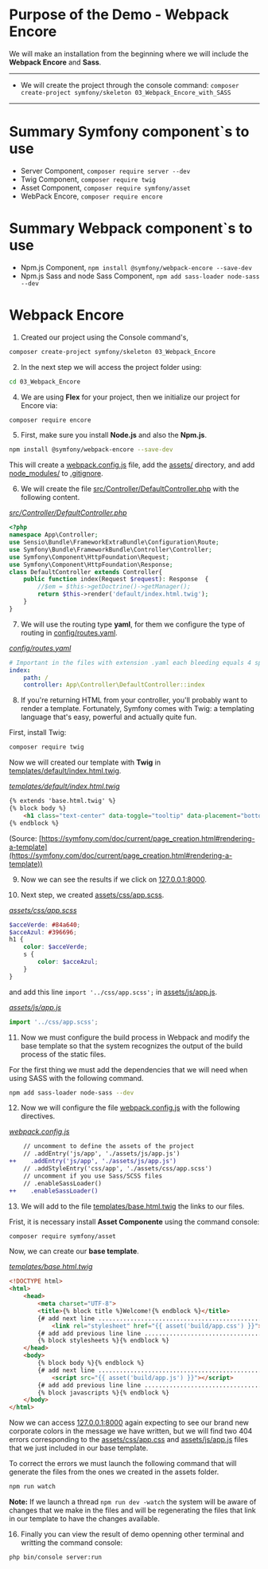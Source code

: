 # Purpose of the Demo - Webpack Encore

We will make an installation from the beginning where we will include the **Webpack Encore** and **Sass**.

---------------------------------------------------------------------------------------

* We will create the project through the console command: `composer create-project symfony/skeleton 03_Webpack_Encore_with_SASS`

---------------------------------------------------------------------------------------

# Summary Symfony component`s to use

* Server Component, `composer require server --dev`
* Twig Component, `composer require twig`
* Asset Component, `composer require symfony/asset`
* WebPack Encore, `composer require encore`

# Summary Webpack component`s to use

* Npm.js Component, `npm install @symfony/webpack-encore --save-dev`
* Npm.js Sass and node Sass Component, `npm add sass-loader node-sass --dev`

# Webpack Encore

1. Created our project using the Console command's, 

```bash
composer create-project symfony/skeleton 03_Webpack_Encore
```

2. In the next step we will access the project folder using:

```bash
cd 03_Webpack_Encore
```

4. We are using **Flex** for your project, then we initialize our project for Encore via:

```bash
composer require encore
```

5. First, make sure you install **Node.js** and also the **Npm.js**.

```bash
npm install @symfony/webpack-encore --save-dev
```

This will create a [webpack.config.js](webpack.config.js) file, add the [assets/](assets/) directory, and add [node_modules/](node_modules/) to [.gitignore](.gitignore).

6. We will create the file [src/Controller/DefaultController.php](src/Controller/DefaultController.php) with the following content.

_[src/Controller/DefaultController.php](src/Controller/DefaultController.php)_
```php
<?php
namespace App\Controller;
use Sensio\Bundle\FrameworkExtraBundle\Configuration\Route;
use Symfony\Bundle\FrameworkBundle\Controller\Controller;
use Symfony\Component\HttpFoundation\Request;
use Symfony\Component\HttpFoundation\Response;
class DefaultController extends Controller{
    public function index(Request $request): Response  {
        //$em = $this->getDoctrine()->getManager();
        return $this->render('default/index.html.twig');
    }
}
```

7. We will use the routing type **yaml**, for them we configure the type of routing in [config/routes.yaml](config/routes.yaml).

_[config/routes.yaml](config/routes.yaml)_
```yml
# Important in the files with extension .yaml each bleeding equals 4 spaces!!!!
index:
    path: /
    controller: App\Controller\DefaultController::index
```

8. If you're returning HTML from your controller, you'll probably want to render a template. Fortunately, Symfony comes with Twig: a templating language that's easy, powerful and actually quite fun.

First, install Twig:

```bash
composer require twig
```

Now we will created our template with **Twig** in [templates/default/index.html.twig](templates/default/index.html.twig).

_[templates/default/index.html.twig](templates/default/index.html.twig)_
```html
{% extends 'base.html.twig' %}
{% block body %}
    <h1 class="text-center" data-toggle="tooltip" data-placement="bottom" title="js de bootstrap funcionando :)" >Hello, we are using <s>Sass</s> in our project!</h1>
{% endblock %}
```

(Source: [https://symfony.com/doc/current/page_creation.html#rendering-a-template](https://symfony.com/doc/current/page_creation.html#rendering-a-template))

9. Now we can see the results if we click on [127.0.0.1:8000](127.0.0.1:8000).

10. Next step, we created [assets/css/app.scss](assets/css/app.scss).

_[assets/css/app.scss](assets/css/app.scss)_
```scss
$acceVerde: #84a640;
$acceAzul: #396696;
h1 {
    color: $acceVerde;
    s {
        color: $acceAzul;
    }
}
```

and add this line `import '../css/app.scss';` in [assets/js/app.js](assets/js/app.js).

_[assets/js/app.js](assets/js/app.js)_
```js
import '../css/app.scss';
```

11. Now we must configure the build process in Webpack and modify the base template so that the system recognizes the output of the build process of the static files.

For the first thing we must add the dependencies that we will need when using SASS with the following command.

```bash
npm add sass-loader node-sass --dev
```

12. Now we will configure the file [webpack.config.js](webpack.config.js) with the following directives.

_[webpack.config.js](webpack.config.js)_
```diff
    // uncomment to define the assets of the project
    // .addEntry('js/app', './assets/js/app.js')
++    .addEntry('js/app', './assets/js/app.js')
    // .addStyleEntry('css/app', './assets/css/app.scss')
    // uncomment if you use Sass/SCSS files
    // .enableSassLoader()
++    .enableSassLoader()
```

13. We will add to the file [templates/base.html.twig](templates/base.html.twig) the links to our files.

Frist, it is necessary install **Asset Componente** using the command console:

```bash
composer require symfony/asset
```

Now, we can create our **base template**.

_[templates/base.html.twig](templates/base.html.twig)_
```html
<!DOCTYPE html>
<html>
    <head>
        <meta charset="UTF-8">
        <title>{% block title %}Welcome!{% endblock %}</title>
        {# add next line .............................................................................. #}
            <link rel="stylesheet" href="{{ asset('build/app.css') }}">
        {# add add previous line line ................................................................. #}
        {% block stylesheets %}{% endblock %}
    </head>
    <body>
        {% block body %}{% endblock %}
        {# add next line .............................................................................. #}
            <script src="{{ asset('build/app.js') }}"></script>
        {# add add previous line line ................................................................. #}            
        {% block javascripts %}{% endblock %}
    </body>
</html>
```

Now we can access [127.0.0.1:8000](127.0.0.1:8000) again expecting to see our brand new corporate colors in the message we have written, but we will find two 404 errors corresponding to the [assets/css/app.css](assets/css/app.css) and [assets/js/app.js](assets/js/app.js) files that we just included in our base template.

To correct the errors we must launch the following command that will generate the files from the ones we created in the assets folder.

```bash
npm run watch
```

**Note:** If we launch a thread `npm run dev -watch` the system will be aware of changes that we make in the files and will be regenerating the files that link in our template to have the changes available.

16. Finally you can view the result of demo openning other terminal and writting the command console:

```bash
php bin/console server:run
```